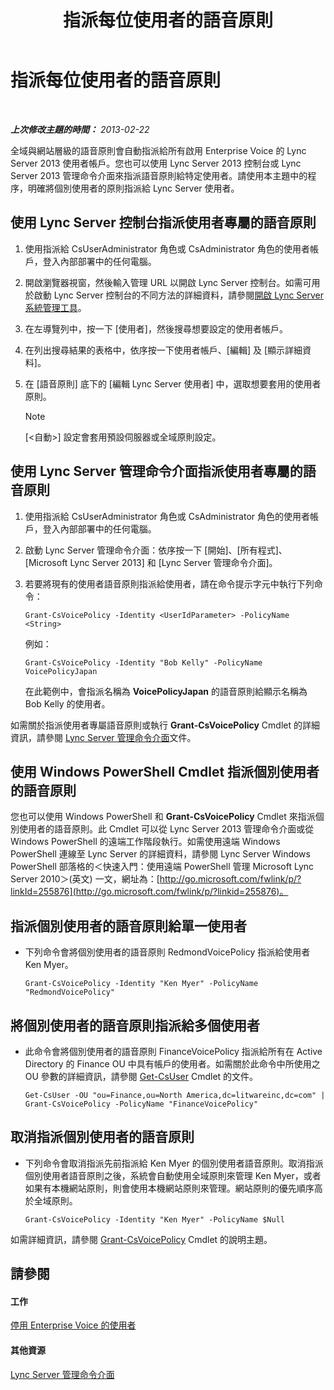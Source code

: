 ﻿---
title: 指派每位使用者的語音原則
TOCTitle: 指派每位使用者的語音原則
ms:assetid: 9ee47ee7-1030-43b8-a4dc-bf685ea24659
ms:mtpsurl: https://technet.microsoft.com/zh-tw/library/JJ688155(v=OCS.15)
ms:contentKeyID: 49890231
ms.date: 08/10/2015
mtps_version: v=OCS.15
ms.translationtype: HT
---

# 指派每位使用者的語音原則

 

_**上次修改主題的時間：** 2013-02-22_

全域與網站層級的語音原則會自動指派給所有啟用 Enterprise Voice 的 Lync Server 2013 使用者帳戶。您也可以使用 Lync Server 2013 控制台或 Lync Server 2013 管理命令介面來指派語音原則給特定使用者。請使用本主題中的程序，明確將個別使用者的原則指派給 Lync Server 使用者。

## 使用 Lync Server 控制台指派使用者專屬的語音原則

1.  使用指派給 CsUserAdministrator 角色或 CsAdministrator 角色的使用者帳戶，登入內部部署中的任何電腦。

2.  開啟瀏覽器視窗，然後輸入管理 URL 以開啟 Lync Server 控制台。如需可用於啟動 Lync Server 控制台的不同方法的詳細資料，請參閱[開啟 Lync Server 系統管理工具](lync-server-2013-open-lync-server-administrative-tools.md)。

3.  在左導覽列中，按一下 \[使用者\]，然後搜尋想要設定的使用者帳戶。

4.  在列出搜尋結果的表格中，依序按一下使用者帳戶、\[編輯\] 及 \[顯示詳細資料\]。

5.  在 \[語音原則\] 底下的 \[編輯 Lync Server 使用者\] 中，選取想要套用的使用者原則。
    
    > [!NOTE]  
    > [&lt;自動&gt;] 設定會套用預設伺服器或全域原則設定。
    


## 使用 Lync Server 管理命令介面指派使用者專屬的語音原則

1.  使用指派給 CsUserAdministrator 角色或 CsAdministrator 角色的使用者帳戶，登入內部部署中的任何電腦。

2.  啟動 Lync Server 管理命令介面：依序按一下 \[開始\]、\[所有程式\]、\[Microsoft Lync Server 2013\] 和 \[Lync Server 管理命令介面\]。

3.  若要將現有的使用者語音原則指派給使用者，請在命令提示字元中執行下列命令：
    
        Grant-CsVoicePolicy -Identity <UserIdParameter> -PolicyName <String>
    
    例如：
    
        Grant-CsVoicePolicy -Identity "Bob Kelly" -PolicyName VoicePolicyJapan
    
    在此範例中，會指派名稱為 **VoicePolicyJapan** 的語音原則給顯示名稱為 Bob Kelly 的使用者。

如需關於指派使用者專屬語音原則或執行 **Grant-CsVoicePolicy** Cmdlet 的詳細資訊，請參閱 [Lync Server 管理命令介面](lync-server-2013-lync-server-management-shell.md)文件。

## 使用 Windows PowerShell Cmdlet 指派個別使用者的語音原則

您也可以使用 Windows PowerShell 和 **Grant-CsVoicePolicy** Cmdlet 來指派個別使用者的語音原則。此 Cmdlet 可以從 Lync Server 2013 管理命令介面或從 Windows PowerShell 的遠端工作階段執行。如需使用遠端 Windows PowerShell 連線至 Lync Server 的詳細資料，請參閱 Lync Server Windows PowerShell 部落格的＜快速入門：使用遠端 PowerShell 管理 Microsoft Lync Server 2010＞(英文) 一文，網址為：[http://go.microsoft.com/fwlink/p/?linkId=255876](http://go.microsoft.com/fwlink/p/?linkid=255876)。

## 指派個別使用者的語音原則給單一使用者

  - 下列命令會將個別使用者的語音原則 RedmondVoicePolicy 指派給使用者 Ken Myer。
    
        Grant-CsVoicePolicy -Identity "Ken Myer" -PolicyName "RedmondVoicePolicy"

## 將個別使用者的語音原則指派給多個使用者

  - 此命令會將個別使用者的語音原則 FinanceVoicePolicy 指派給所有在 Active Directory 的 Finance OU 中具有帳戶的使用者。如需關於此命令中所使用之 OU 參數的詳細資訊，請參閱 [Get-CsUser](https://docs.microsoft.com/en-us/powershell/module/skype/Get-CsUser) Cmdlet 的文件。
    
        Get-CsUser -OU "ou=Finance,ou=North America,dc=litwareinc,dc=com" | Grant-CsVoicePolicy -PolicyName "FinanceVoicePolicy"

## 取消指派個別使用者的語音原則

  - 下列命令會取消指派先前指派給 Ken Myer 的個別使用者語音原則。取消指派個別使用者語音原則之後，系統會自動使用全域原則來管理 Ken Myer，或者如果有本機網站原則，則會使用本機網站原則來管理。網站原則的優先順序高於全域原則。
    
        Grant-CsVoicePolicy -Identity "Ken Myer" -PolicyName $Null

如需詳細資訊，請參閱 [Grant-CsVoicePolicy](https://docs.microsoft.com/en-us/powershell/module/skype/Grant-CsVoicePolicy) Cmdlet 的說明主題。

## 請參閱

#### 工作

[停用 Enterprise Voice 的使用者](lync-server-2013-disable-a-user-for-enterprise-voice.md)  

#### 其他資源

[Lync Server 管理命令介面](lync-server-2013-lync-server-management-shell.md)

